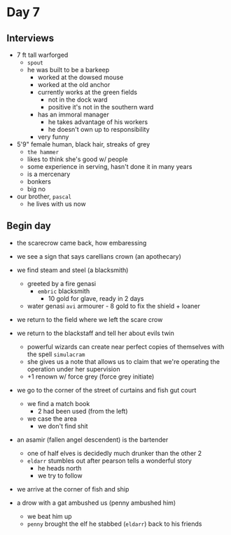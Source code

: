 # Day 7
## Interviews
- 7 ft tall warforged
    - `spout`
    - he was built to be a barkeep
        - worked at the dowsed mouse
        - worked at the old anchor
        - currently works at the green fields
            - not in the dock ward
            - positive it's not in the southern ward
        - has an immoral manager
            - he takes advantage of his workers
            - he doesn't own up to responsibility
        - very funny
- 5'9" female human, black hair, streaks of grey
    - `the hammer`
    - likes to think she's good w/ people
    - some experience in serving, hasn't done it in many years
    - is a mercenary
    - bonkers
    - big no
- our brother, `pascal`
    - he lives with us now

## Begin day
- the scarecrow came back, how embaressing

- we see a sign that says carellians crown (an apothecary)
- we find steam and steel (a blacksmith)
    - greeted by a fire genasi
        - `embric` blacksmith
            - 10 gold for glave, ready in 2 days
    - water genasi
        `avi` armourer
            - 8 gold to fix the shield + loaner

- we return to the field where we left the scare crow

- we return to the blackstaff and tell her about evils twin
    - powerful wizards can create near perfect copies of themselves with the spell `simulacram`
    - she gives us a note that allows us to claim that we're operating the operation under her supervision
    - +1 renown w/ force grey (force grey initiate)

- we go to the corner of the street of curtains and fish gut court
    - we find a match book
        - 2 had been used (from the left)
    - we case the area
        - we don't find shit

- an asamir (fallen angel descendent) is the bartender
    - one of half elves is decidedly much drunker than the other 2
    - `eldarr` stumbles out after pearson tells a wonderful story
        - he heads north
        - we try to follow

- we arrive at the corner of fish and ship
- a drow with a gat ambushed us (penny ambushed him)
    - we beat him up
    - `penny` brought the elf he stabbed (`eldarr`) back to his friends
